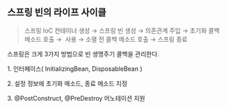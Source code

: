 ## 스프링 빈의 라이프 사이클

> 스프링 IoC 컨테이너 생성 → 스프링 빈 생성 → 의존관계 주입 → 초기화 콜백 메소드 호출 →  사용 → 소멸 전 콜백 메소드 호출 → 스프링 종료 

스프링은 크게 3가지 방법으로 빈 생명주기 콜백을 관리한다.

1. 인터페이스( InitializingBean, DisposableBean )

2. 설정 정보에 초기화 메소드, 종료 메소드 지정

3. @PostConstruct, @PreDestroy 어노테이션 지원
